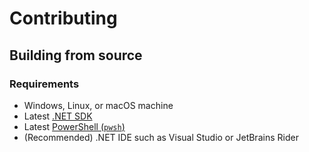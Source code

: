 # Contributing

## Building from source

### Requirements

- Windows, Linux, or macOS machine
- Latest [.NET SDK](https://dotnet.microsoft.com/download)
- Latest [PowerShell (`pwsh`)](https://learn.microsoft.com/powershell/scripting/install/installing-powershell)
- (Recommended) .NET IDE such as Visual Studio or JetBrains Rider
